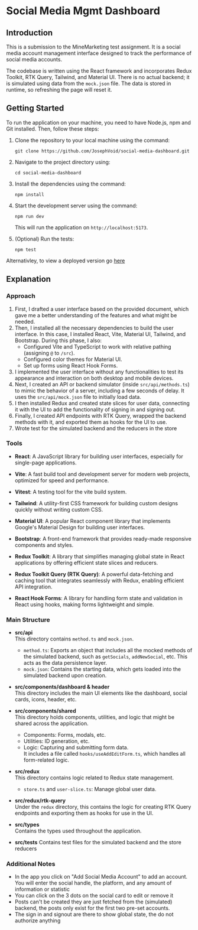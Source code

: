 # Social Media Mgmt Dashboard

## Introduction

This is a submission to the MineMarketing test assignment. It is a social media account management interface designed to track the performance of social media accounts.

The codebase is written using the React framework and incorporates Redux Toolkit, RTK Query, Tailwind, and Material UI. There is no actual backend; it is simulated using data from the `mock.json` file. The data is stored in runtime, so refreshing the page will reset it.

## Getting Started

To run the application on your machine, you need to have Node.js, npm and Git installed. Then, follow these steps:

1. Clone the repository to your local machine using the command:

   ```
   git clone https://github.com/JosephVoid/social-media-dashboard.git
   ```

2. Navigate to the project directory using:

   ```
   cd social-media-dashboard
   ```

3. Install the dependencies using the command:

   ```
   npm install
   ```

4. Start the development server using the command:

   ```
   npm run dev
   ```

   This will run the application on `http://localhost:5173`.

5. (Optional) Run the tests:

   ```
   npm test
   ```

Alternativley, to view a deployed version go [here](https://social-media-dash-mgmt.netlify.app/)

## Explanation

### Approach

1. First, I drafted a user interface based on the provided document, which gave me a better understanding of the features and what might be needed.
2. Then, I installed all the necessary dependencies to build the user interface. In this case, I installed React, Vite, Material UI, Tailwind, and Bootstrap. During this phase, I also:
   - Configured Vite and TypeScript to work with relative pathing (assigning `@` to `/src`).
   - Configured color themes for Material UI.
   - Set up forms using React Hook Forms.
3. I implemented the user interface without any functionalities to test its appearance and interaction on both desktop and mobile devices.
4. Next, I created an API or backend simulator (inside `src/api/methods.ts`) to mimic the behavior of a server, including a few seconds of delay. It uses the `src/api/mock.json` file to initially load data.
5. I then installed Redux and created state slices for user data, connecting it with the UI to add the functionality of signing in and signing out.
6. Finally, I created API endpoints with RTK Query, wrapped the backend methods with it, and exported them as hooks for the UI to use.
7. Wrote test for the simulated backend and the reducers in the store

### Tools

- **React**: A JavaScript library for building user interfaces, especially for single-page applications.

- **Vite**: A fast build tool and development server for modern web projects, optimized for speed and performance.

- **Vitest**: A testing tool for the vite build system.

- **Tailwind**: A utility-first CSS framework for building custom designs quickly without writing custom CSS.

- **Material UI**: A popular React component library that implements Google's Material Design for building user interfaces.

- **Bootstrap**: A front-end framework that provides ready-made responsive components and styles.

- **Redux Toolkit**: A library that simplifies managing global state in React applications by offering efficient state slices and reducers.

- **Redux Toolkit Query (RTK Query)**: A powerful data-fetching and caching tool that integrates seamlessly with Redux, enabling efficient API integration.

- **React Hook Forms**: A library for handling form state and validation in React using hooks, making forms lightweight and simple.

### Main Structure

- **src/api**  
  This directory contains `method.ts` and `mock.json`.

  - `method.ts`: Exports an object that includes all the mocked methods of the simulated backend, such as `getSocials`, `addNewSocial`, etc. This acts as the data persistence layer.
  - `mock.json`: Contains the starting data, which gets loaded into the simulated backend upon creation.

- **src/components/dashboard & header**  
  This directory includes the main UI elements like the dashboard, social cards, icons, header, etc.

- **src/components/shared**  
  This directory holds components, utilities, and logic that might be shared across the application.

  - Components: Forms, modals, etc.
  - Utilities: ID generation, etc.
  - Logic: Capturing and submitting form data.  
    It includes a file called `hooks/useAddEditForm.ts`, which handles all form-related logic.

- **src/redux**  
  This directory contains logic related to Redux state management.

  - `store.ts` and `user-slice.ts`: Manage global user data.

- **src/redux/rtk-query**  
  Under the `redux` directory, this contains the logic for creating RTK Query endpoints and exporting them as hooks for use in the UI.

- **src/types**  
  Contains the types used throughout the application.

- **src/tests**
  Contains test files for the simulated backend and the store reducers

### Additional Notes

- In the app you click on "Add Social Media Account" to add an account. You will enter the social handle, the platform, and any amount of information or statistic
- You can click on the 3 dots on the social card to edit or remove it
- Posts can't be created they are just fetched from the (simulated) backend, the posts only exist for the first two pre-set accounts.
- The sign in and signout are there to show global state, the do not authorize anything
